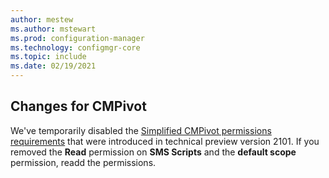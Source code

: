 ```yaml
---
author: mestew
ms.author: mstewart
ms.prod: configuration-manager
ms.technology: configmgr-core
ms.topic: include
ms.date: 02/19/2021
---
```


## <a name="bkmk_cmpivot"></a> Changes for CMPivot
<!--7898885-->
We've temporarily disabled the [Simplified CMPivot permissions requirements](../../technical-preview-2101.md#bkmk_permission) that were introduced in technical preview version 2101. If you removed the **Read** permission on **SMS Scripts** and the **default scope** permission, readd the permissions.
